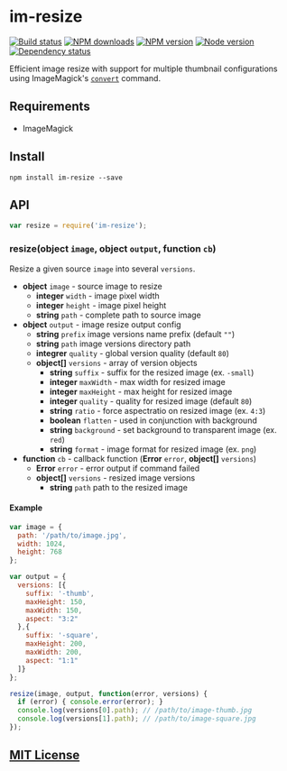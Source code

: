 # im-resize

[![Build status](https://img.shields.io/wercker/ci/553c052c1f74af18461065db.svg "Build status")](https://app.wercker.com/project/bykey/de024521812381e9c956d9c8fee3c3c4)
[![NPM downloads](https://img.shields.io/npm/dm/im-resize.svg "NPM downloads")](https://www.npmjs.com/package/im-resize)
[![NPM version](https://img.shields.io/npm/v/im-resize.svg "NPM version")](https://www.npmjs.com/package/im-resize)
[![Node version](https://img.shields.io/node/v/im-resize.svg "Node version")](https://www.npmjs.com/package/im-resize)
[![Dependency status](https://img.shields.io/david/turistforeningen/node-im-resize.svg "Dependency status")](https://david-dm.org/turistforeningen/node-im-resize)

Efficient image resize with support for multiple thumbnail configurations using
ImageMagick's [`convert`](http://imagemagick.org/www/convert.html) command.

## Requirements

* ImageMagick

## Install

```
npm install im-resize --save
```

## API

```js
var resize = require('im-resize');
```

### resize(**object** `image`, **object** `output`, **function** `cb`)

Resize a given source `image` into several `versions`.

* **object** `image` - source image to resize
  * **integer** `width` - image pixel width
  * **integer** `height` - image pixel height
  * **string** `path` - complete path to source image
* **object** `output` - image resize output config
  * **string** `prefix` image versions name prefix (default `""`)
  * **string** `path` image versions directory path
  * **integrer** `quality` - global version quality (default `80`)
  * **object[]** `versions` - array of version objects
    * **string** `suffix` - suffix for the resized image (ex. `-small`)
    * **integer** `maxWidth` - max width for resized image
    * **integer** `maxHeight` - max height for resized image
    * **integer** `quality` - quality for resized image (default `80`)
    * **string** `ratio` - force aspectratio on resized image (ex. `4:3`)
    * **boolean** `flatten` - used in conjunction with background
    * **string** `background` - set background to transparent image (ex. `red`)
    * **string** `format` - image format for resized image (ex. `png`)
* **function** `cb` - callback function (**Error** `error`, **object[]** `versions`)
  * **Error** `error` - error output if command failed
  * **object[]** `versions` - resized image versions
    * **string** `path` path to the resized image

#### Example

```js
var image = {
  path: '/path/to/image.jpg',
  width: 1024,
  height: 768
};

var output = {
  versions: [{
    suffix: '-thumb',
    maxHeight: 150,
    maxWidth: 150,
    aspect: "3:2"
  },{
    suffix: '-square',
    maxHeight: 200,
    maxWidth: 200,
    aspect: "1:1"
  ]}
};

resize(image, output, function(error, versions) {
  if (error) { console.error(error); }
  console.log(versions[0].path); // /path/to/image-thumb.jpg
  console.log(versions[1].path); // /path/to/image-square.jpg
});
```

## [MIT License](https://github.com/Turistforeningen/node-im-resize/blob/master/LICENSE)
